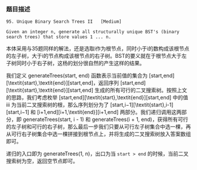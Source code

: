 ### 题目描述
```
95. Unique Binary Search Trees II   [Medium]

Given an integer n, generate all structurally unique BST's (binary search trees) that store values 1 ... n.
```

本体采用与35题同样的解法，还是选取i作为根节点，同时小于i的数构成该根节点的左子树，大于i的节点构成该根节点的右子树。BST的要义就在于根节点大于左子树同时小于右子树，这杨的划分很自然的产生这样的结果。

我们定义 generateTrees(start, end) 函数表示当前值的集合为 [start,end][\textit{start},\textit{end}][start,end]，返回序列 [start,end][\textit{start},\textit{end}][start,end] 生成的所有可行的二叉搜索树。按照上文的思路，我们考虑枚举 [start,end][\textit{start},\textit{end}][start,end] 中的值 iii 为当前二叉搜索树的根，那么序列划分为了 [start,i−1][\textit{start},i-1][start,i−1] 和 [i+1,end][i+1,\textit{end}][i+1,end] 两部分。我们递归调用这两部分，即 generateTrees(start, i - 1) 和 generateTrees(i + 1, end)，获得所有可行的左子树和可行的右子树，那么最后一步我们只要从可行左子树集合中选一棵，再从可行右子树集合中选一棵拼接到根节点上，并将生成的二叉搜索树放入答案数组即可。

递归的入口即为 generateTrees(1, n)，出口为当 `start > end` 的时候，当前二叉搜索树为空，返回空节点即可。

